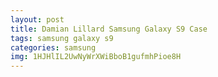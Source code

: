 ```yaml
---
layout: post
title: Damian Lillard Samsung Galaxy S9 Case
tags: samsung galaxy s9
categories: samsung
img: 1HJHlIL2UwNyWrXWiBboB1gufmhPioe8H
---
```

